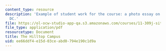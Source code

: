 ```yaml
---
content_type: resource
description: 'Example of student work for the course: a photo essay on Washington,
  DC.'
file: https://ol-ocw-studio-app-qa.s3.amazonaws.com/courses/11-309j-sites-in-sight-photography-as-inquiry-fall-2003/ee66ddf4e15d03ceabd0794e190c1d9a_latonyagreen.pdf
file_type: application/pdf
resourcetype: Document
title: The Hilltop Campus
uid: ee66ddf4-e15d-03ce-abd0-794e190c1d9a
---
```

